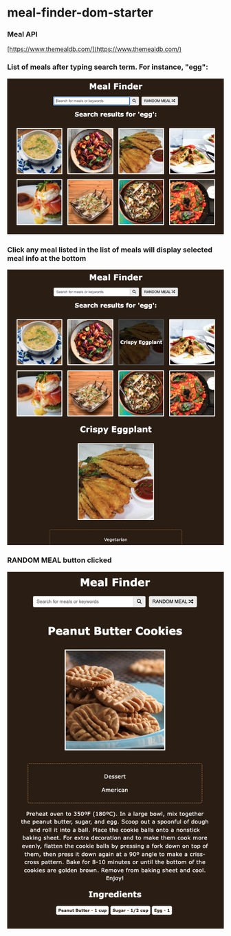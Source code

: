 # meal-finder-dom-starter

### Meal API

[https://www.themealdb.com/](https://www.themealdb.com/)

### List of meals after typing search term. For instance, "egg":

![meals](./image/meals.png)

### Click any meal listed in the list of meals will display selected meal info at the bottom

![chosen](./image/chosen.png)

### RANDOM MEAL button clicked

![random](./image/random.png)
